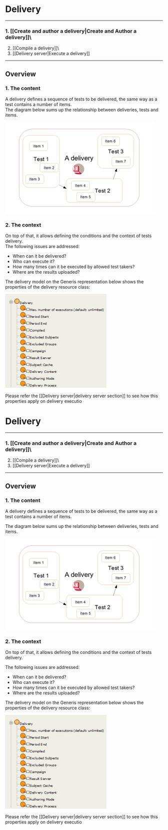 <!--
author:
    - 'Jérôme Bogaerts'
created_at: '2011-03-03 10:36:14'
updated_at: '2013-03-13 13:07:59'
tags:
    - 'Documentation for core components'
-->

Delivery
========



------------------------------------------------------------------------

### 1. [[Create and author a delivery|Create and Author a delivery]]\
2. [[Compile a delivery]]\
3. [[Delivery server|Execute a delivery]]

------------------------------------------------------------------------

Overview
--------

### 1. The content

A delivery defines a sequence of tests to be delivered, the same way as a test contains a number of items.\
The diagram below sums up the relationship between deliveries, tests and items.

![](../resources/deliveries_tests_items.png)

### 2. The context

On top of that, it allows defining the conditions and the context of tests delivery.\
The following issues are addressed:

-   When can it be delivered?
-   Who can execute it?
-   How many times can it be executed by allowed test takers?
-   Where are the results uploaded?

The delivery model on the Generis representation below shows the properties of the delivery resource class:

![](../resources/generis_delivery.png)

Please refer the [[Delivery server|delivery server section]] to see how this properties apply on delivery executio

Delivery
========



------------------------------------------------------------------------

### 1. [[Create and author a delivery|Create and Author a delivery]]\
2. [[Compile a delivery]]\
3. [[Delivery server|Execute a delivery]]

------------------------------------------------------------------------

Overview
--------

### 1. The content

A delivery defines a sequence of tests to be delivered, the same way as a test contains a number of items.<br/>

The diagram below sums up the relationship between deliveries, tests and items.

![](../resources/deliveries_tests_items.png)

### 2. The context

On top of that, it allows defining the conditions and the context of tests delivery.<br/>

The following issues are addressed:

-   When can it be delivered?
-   Who can execute it?
-   How many times can it be executed by allowed test takers?
-   Where are the results uploaded?

The delivery model on the Generis representation below shows the properties of the delivery resource class:

![](../resources/generis_delivery.png)

Please refer the [[Delivery server|delivery server section]] to see how this properties apply on delivery executio


